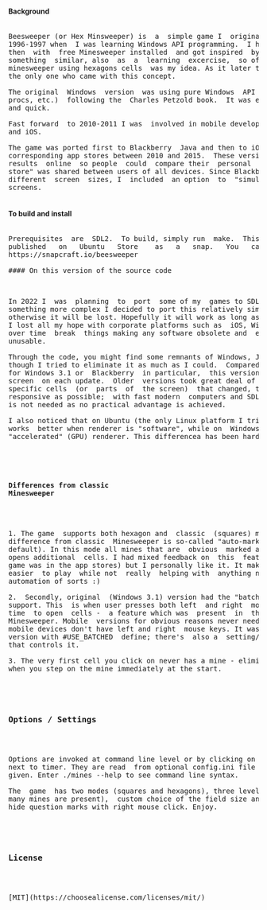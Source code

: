 #### Background 

<pre>

Beesweeper (or Hex Minsweeper) is  a  simple game I  originally created back  in
1996-1997 when  I was learning Windows API programming.  I had Windows  3.1 back
then  with  free Minesweeper installed  and got inspired  by this game to create
something  similar, also  as  a  learning  excercise,  so of  course  the  "hex"
minesweeper using hexagons cells  was my idea. As it later turned out, I was not
the only one who came with this concept. 

The original  Windows  version  was using pure Windows  API (with custom  Window
procs, etc.)  following the  Charles Petzold book.  It was extremely lightweight
and quick. 

Fast forward  to 2010-2011 I was  involved in mobile development for  Blackberry
and iOS. 

The game was ported first to Blackberry  Java and then to iOS. The apps were  in
corresponding app stores between 2010 and 2015.  These versions included sharing
results  online  so people  could  compare their  personal  records. The "record
store" was shared between users of all devices. Since Blackberry devices had all
different  screen  sizes, I  included  an option  to  "simulate"  other  devices
screens. 

</pre>

#### To build and install 

<pre>

Prerequisites  are  SDL2.  To build, simply run  make.  This app  has also  been
published   on   Ubuntu   Store    as   a   snap.   You   can    get   it   from
https://snapcraft.io/beesweeper 

#### On this version of the source code 

<pre>

In 2022 I  was  planning  to  port  some of my  games to SDL. Before jumping  to
something more complex I decided to port this relatively simple game to use SDL,
otherwise it will be lost. Hopefully it will work as long as SDL is supported as
I lost all my hope with corporate platforms such as  iOS, Windows, Android which
over time  break  things making any software obsolete and  eventually completely
unusable. 

Through the code, you might find some remnants of Windows, Java or iOS code even
though I tried to eliminate it as much as I could.  Compared to older  versions,
for Windows 3.1 or  Blackberry  in particular,  this version  redraws  the whole
screen  on each update.  Older  versions took great deal of care to  only redraw
specific cells  (or  parts  of  the screen)  that changed, to make  the  app  as
responsive as possible;  with fast modern  computers and SDL in particular, this
is not needed as no practical advantage is achieved. 

I also noticed that on Ubuntu (the only Linux platform I tried it on so  far) it
works  better when renderer is "software", while on  Windows 10 it's better with
"accelerated" (GPU) renderer. This differencea has been hard-coded in game.cpp. 

</pre>

#### Differences from classic Minesweeper 

<pre>

1. The game  supports both hexagon and  classic  (squares) modes.  One important
difference from classic  Minesweeper is so-called "auto-mark" mode (turned on by
default). In this mode all mines that are  obvious  marked automatically as user
opens additional  cells. I had mixed feedback on  this  feature from users (when
game was in the app stores) but I personally like it. It makes the game somewhat
easier  to play  while not  really  helping with  anything non-obvious. A little
automation of sorts :) 

2.  Secondly, original  (Windows 3.1) version had the "batch  mode" (aka chords)
support. This  is when user presses both left  and right  mouse keys at the same
time  to open  cells -  a feature which was  present  in  the original Microsoft
Minesweeper. Mobile  versions for obvious reasons never needed this  feature  as
mobile devices don't have left and right  mouse keys. It was  re-enabled in this
version with #USE_BATCHED  define; there's  also a  setting/command line  option
that controls it. 

3. The very first cell you click on never has a mine - eliminating the situation
when you step on the mine immediately at the start. 

</pre>

### Options / Settings 

<pre>

Options are invoked at command line level or by clicking on a small black button
next to timer. They are read  from optional config.ini file  when no options are
given. Enter ./mines --help to see command line syntax. 

The  game  has two modes (squares and hexagons), three levels (the differ by how
many mines are present),  custom choice of the field size and option to  show or
hide question marks with right mouse click. Enjoy. 

</pre>

### License 

<pre>

[MIT](https://choosealicense.com/licenses/mit/) 

</pre>